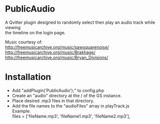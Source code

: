 # PublicAudio
A Qvitter plugin designed to randomly select then play an audio track while viewing<br />
the timeline on the login page.

Music courtesy of: <br />
http://freemusicarchive.org/music/sawsquarenoise/ <br />
http://freemusicarchive.org/music/Brakhage/ <br />
http://freemusicarchive.org/music/Bryan_Divisions/

Installation
============
<ul>
<li>Add "addPlugin('PublicAudio');" to config.php</li>
<li>Create an "audio" directory at the / of the GS instance.</li>
<li>Place desired .mp3 files in that directory.</li>
<li>Add the file names to the "audioFiles" array in playTrack.js <br />
    Example: <br />
    files = ['fileName.mp3', 'fileName1.mp3', 'fileName2.mp3'],</li>
</ul>
